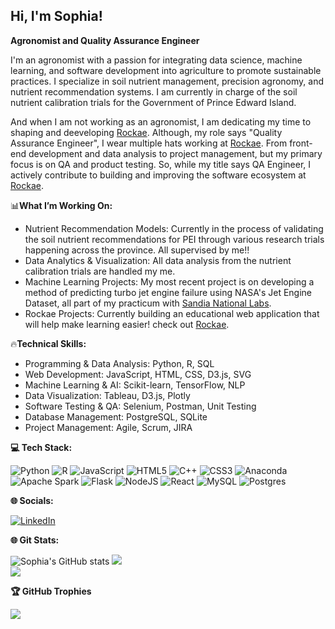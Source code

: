 
<!-- Bio Sophia-->
## Hi, I'm Sophia!

**Agronomist and Quality Assurance Engineer**

I'm an agronomist with a passion for integrating data science, machine learning, and software development into agriculture to promote sustainable practices. I specialize in soil nutrient management, precision agronomy, and nutrient recommendation systems. I am currently in charge of the soil nutrient calibration trials for the Government of Prince Edward Island.<br/>

And when I am not working as an agronomist, I am dedicating my time to shaping and deeveloping [Rockae](https://rockae.com/). Although, my role says "Quality Assurance Engineer", I wear multiple hats working at [Rockae](https://rockae.com/). From front-end development and data analysis to project management, but my primary focus is on QA and product testing. So, while my title says QA Engineer, I actively contribute to building and improving the software ecosystem at [Rockae](https://rockae.com/).<br/>

📊**What I’m Working On:** <br/>
-  Nutrient Recommendation Models: Currently in the process of validating the soil nutrient recommendations for PEI through various research trials happening across the province. All supervised by me!! <br/>
-  Data Analytics & Visualization: All data analysis from the nutrient calibration trials are handled my me.<br/>
-  Machine Learning Projects: My most recent project is on developing a method of predicting turbo jet engine failure using NASA's Jet Engine Dataset, all part of my practicum with [Sandia National Labs](https://www.sandia.gov/).<br/>
-  Rockae Projects: Currently building an educational web application that will help make learning easier! check out [Rockae](https://rockae.com/).<br/>

🔥**Technical Skills:** <br/>
- Programming & Data Analysis: Python, R, SQL<br/>
- Web Development: JavaScript, HTML, CSS, D3.js, SVG<br/>
- Machine Learning & AI: Scikit-learn, TensorFlow, NLP<br/>
- Data Visualization: Tableau, D3.js, Plotly<br/>
- Software Testing & QA: Selenium, Postman, Unit Testing<br/>
- Database Management: PostgreSQL, SQLite<br/>
- Project Management: Agile, Scrum, JIRA<br/>

**💻 Tech Stack:**<br/>

![Python](https://img.shields.io/badge/python-3670A0?style=for-the-badge&logo=python&logoColor=ffdd54) ![R](https://img.shields.io/badge/r-%23276DC3.svg?style=for-the-badge&logo=r&logoColor=white) ![JavaScript](https://img.shields.io/badge/javascript-%23323330.svg?style=for-the-badge&logo=javascript&logoColor=%23F7DF1E) ![HTML5](https://img.shields.io/badge/html5-%23E34F26.svg?style=for-the-badge&logo=html5&logoColor=white) ![C++](https://img.shields.io/badge/c++-%2300599C.svg?style=for-the-badge&logo=c%2B%2B&logoColor=white) ![CSS3](https://img.shields.io/badge/css3-%231572B6.svg?style=for-the-badge&logo=css3&logoColor=white) ![Anaconda](https://img.shields.io/badge/Anaconda-%2344A833.svg?style=for-the-badge&logo=anaconda&logoColor=white) ![Apache Spark](https://img.shields.io/badge/Apache%20Spark-FDEE21?style=for-the-badge&logo=apachespark&logoColor=black) ![Flask](https://img.shields.io/badge/flask-%23000.svg?style=for-the-badge&logo=flask&logoColor=white) ![NodeJS](https://img.shields.io/badge/node.js-6DA55F?style=for-the-badge&logo=node.js&logoColor=white) ![React](https://img.shields.io/badge/react-%2320232a.svg?style=for-the-badge&logo=react&logoColor=%2361DAFB) ![MySQL](https://img.shields.io/badge/mysql-4479A1.svg?style=for-the-badge&logo=mysql&logoColor=white) ![Postgres](https://img.shields.io/badge/postgres-%23316192.svg?style=for-the-badge&logo=postgresql&logoColor=white)

**🌐 Socials:**<br/>

[![LinkedIn](https://img.shields.io/badge/LinkedIn-%230077B5.svg?logo=linkedin&logoColor=white)](https://linkedin.com/in/sophiaoku) 

<!-- Bio Stats Sophia -->
**🌐 Git Stats:**<br/>

![Sophia's GitHub stats](https://github-readme-stats.vercel.app/api?username=Sophiaoku&show_icons=true&theme=radical)
![](https://nirzak-streak-stats.vercel.app/?user=Sophiaoku&theme=radical&hide_border=false)<br/>
![](https://github-readme-stats.vercel.app/api/top-langs/?username=Sophiaoku&theme=radical&hide_border=false&include_all_commits=false&count_private=false&layout=compact)

**🏆 GitHub Trophies**<br/>

![](https://github-profile-trophy.vercel.app/?username=Sophiaoku&theme=radical&no-frame=false&no-bg=true&margin-w=4)

<!-- Proudly created with GPRM ( https://gprm.itsvg.in ) -->

